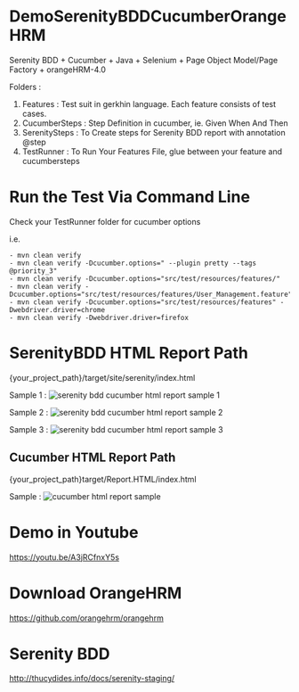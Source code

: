 # DemoSerenityBDDCucumberOrangeHRM
Serenity BDD + Cucumber + Java + Selenium + Page Object Model/Page Factory + orangeHRM-4.0

Folders :
1. Features : Test suit in gerkhin language. Each feature consists of test cases.
2. CucumberSteps : Step Definition in cucumber, ie. Given When And Then
3. SerenitySteps : To Create steps for Serenity BDD report with annotation @step
4. TestRunner : To Run Your Features File, glue between your feature and cucumbersteps

# Run the Test Via Command Line
Check your TestRunner folder for cucumber options

i.e. 
```
- mvn clean verify
- mvn clean verify -Dcucumber.options=" --plugin pretty --tags @priority_3"
- mvn clean verify -Dcucumber.options="src/test/resources/features/"
- mvn clean verify -Dcucumber.options="src/test/resources/features/User_Management.feature"
- mvn clean verify -Dcucumber.options="src/test/resources/features" -Dwebdriver.driver=chrome
- mvn clean verify -Dwebdriver.driver=firefox
```

# SerenityBDD HTML Report Path
{your_project_path}/target/site/serenity/index.html

Sample 1 :
![serenity bdd cucumber html report sample 1](https://user-images.githubusercontent.com/26521948/50727585-f3b40900-1157-11e9-8c11-50e61a20855c.png)

Sample 2 :
![serenity bdd cucumber html report sample 2](https://user-images.githubusercontent.com/26521948/50727587-f6aef980-1157-11e9-980c-b6a29c640886.png)

Sample 3 :
![serenity bdd cucumber html report sample 3](https://user-images.githubusercontent.com/26521948/50727623-602f0800-1158-11e9-83a0-4c4b27427cd5.png)

## Cucumber HTML Report Path
{your_project_path}target/Report.HTML/index.html

Sample :
![cucumber html report sample](https://user-images.githubusercontent.com/26521948/50727509-b9963780-1156-11e9-9b42-ae3d2b45e909.png)


# Demo in Youtube
 https://youtu.be/A3jRCfnxY5s


# Download OrangeHRM
https://github.com/orangehrm/orangehrm

# Serenity BDD
http://thucydides.info/docs/serenity-staging/
